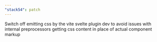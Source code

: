 ```yaml
---
"stack54": patch
---
```


Switch off emitting css by the vite svelte plugin dev to avoid issues with internal preprocessors getting css content in place of actual component markup
